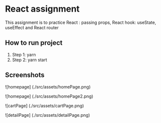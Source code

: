 # React assignment

This assignment is to practice React : passing props, React hook: useState, useEffect and React router

## How to run project

1. Step 1: yarn
2. Step 2: yarn start

## Screenshots

![homepage] (./src/assets/homePage.png)

![homepage] (./src/assets/homePage2.png)

![cartPage] (./src/assets/cartPage.png)

![detailPage] (./src/assets/detailPage.png)


